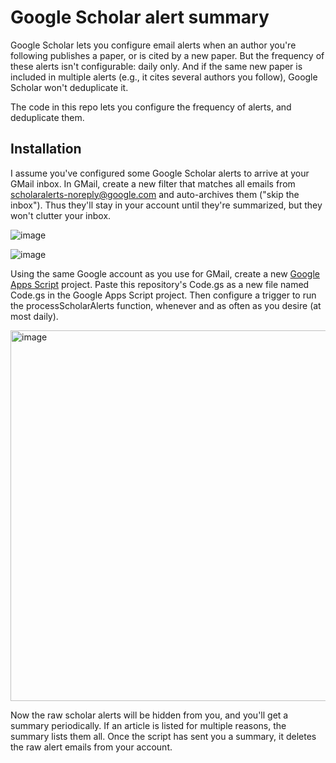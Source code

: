# Google Scholar alert summary

Google Scholar lets you configure email alerts when an author you're following publishes a paper, or is cited by a new paper. But the frequency of these alerts isn't configurable: daily only. And if the same new paper is included in multiple alerts (e.g., it cites several authors you follow), Google Scholar won't deduplicate it.

The code in this repo lets you configure the frequency of alerts, and deduplicate them.

## Installation

I assume you've configured some Google Scholar alerts to arrive at your GMail inbox. In GMail, create a new filter that matches all emails from scholaralerts-noreply@google.com and auto-archives them ("skip the inbox"). Thus they'll stay in your account until they're summarized, but they won't clutter your inbox.

![image](https://github.com/user-attachments/assets/9a2304fe-6a41-44d9-bdd1-19c04a3f535e)

![image](https://github.com/user-attachments/assets/2b0f95cd-e5b1-4690-b1b6-68caf9498887)

Using the same Google account as you use for GMail, create a new [Google Apps Script](script.google.com) project. Paste this repository's Code.gs as a new file named Code.gs in the Google Apps Script project. Then configure a trigger to run the processScholarAlerts function, whenever and as often as you desire (at most daily).

<img width="593" alt="image" src="https://github.com/user-attachments/assets/f0a6d18c-04b0-4423-930a-a36af3f3ca8c" />

Now the raw scholar alerts will be hidden from you, and you'll get a summary periodically. If an article is listed for multiple reasons, the summary lists them all. Once the script has sent you a summary, it deletes the raw alert emails from your account.
